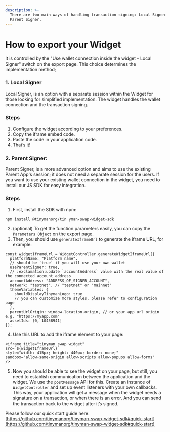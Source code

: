 ```yaml
---
description: >-
  There are two main ways of handling transaction signing: Local Signer and
  Parent Signer.
---
```


# How to export your Widget

It is controlled by the "Use wallet connection inside the widget - Local Signer" switch on the export page. This choice determines the implementation method;

### 1. Local Signer

Local Signer, is an option with a separate session within the Widget for those looking for simplified implementation. The widget handles the wallet connection and the transaction signing.

### Steps

1. Configure the widget according to your preferences.
2. Copy the iframe embed code.
3. Paste the code in your application code.
4. That’s it!



### 2. Parent Signer:&#x20;

Parent Signer, is a more advanced option and aims to use the existing Parent App's session; it does not need a separate session for the users. If you want to use your existing wallet connection in the widget, you need to install our JS SDK for easy integration.

### Steps

1. First, install the SDK with npm:&#x20;

```
npm install @tinymanorg/tin yman-swap-widget-sdk
```

2. (optional) To get the function parameters easily, you can copy the `Parameters Object` on the export page.&#x20;
3. Then, you should use `generateIframeUrl` to generate the iframe URL, for example:

```
const widgetIframeUrl = WidgetController.generateWidgetIframeUrl({
  platformName: "Platform name",
  // should be `true` if you will use your own wallet
  useParentSigner: true,
  // :exclamation:update `accountAddress` value with the real value of the connected account address
  accountAddress: "ADDRESS_OF_SIGNER_ACCOUNT",
  network: "testnet", // "testnet" or "mainnet"
  themeVariables: {
    shouldDisplayTinymanLogo: true
    // you can customize more styles, please refer to configuration page
  },
  parentUrlOrigin: window.location.origin, // or your app url origin e.g. "https://myapp.com"
  assetIds: [0, 10458941]
});
```

4. Use this URL to add the iframe element to your page:

```
<iframe title="tinyman swap widget"
src=`${widgetIframeUrl}`
style="width: 415px; height: 440px; border: none;"
sandbox="allow-same-origin allow-scripts allow-popups allow-forms"
/>
```

5. Now you should be able to see the widget on your page, but still, you need to establish communication between the application and the widget. We use the `postMessage` API for this. Create an instance of `WidgetController` and set up event listeners with your own callbacks. This way, your application will get a message when the widget needs a signature on a transaction, or when there is an error. And you can send the transaction back to the widget after it’s signed.&#x20;

Please follow our quick start guide here: [https://github.com/tinymanorg/tinyman-swap-widget-sdk#quick-start](https://github.com/tinymanorg/tinyman-swap-widget-sdk#quick-start)
